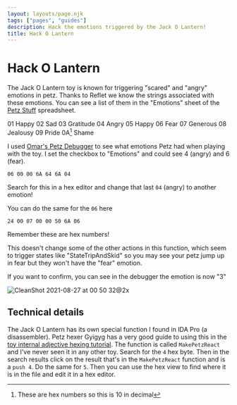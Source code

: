 ```yaml
---
layout: layouts/page.njk
tags: ["pages", "guides"]
description: Hack the emotions triggered by the Jack O Lantern!
title: Hack O Lantern
---
```

# Hack O Lantern

The Jack O Lantern toy is known for triggering "scared" and "angry" emotions in petz. Thanks to Reflet we know the strings associated with these emotions. You can see a list of them in the "Emotions" sheet of the [Petz Stuff](https://docs.google.com/spreadsheets/d/1iAxztX3E9gn8TRoZ3bwG6EBdSIAuu84F8wT8GxZcle4/edit#gid=337215586) spreadsheet. 

01	Happy
02	Sad
03	Gratitude
04	Angry
05	Happy
06	Fear
07	Generous
08	Jealousy
09	Pride
0A[^1]	Shame 

[^1]: These are hex numbers so this is 10 in decimal


I used [Omar's Petz Debugger](http://petz.filthyhippie.net/) to see what emotions Petz had when playing with the toy. I set the checkbox to "Emotions" and could see 4 (angry) and 6 (fear). 

```
06 00 00 6A 64 6A 04
```
Search for this in a hex editor and change that last `04` (angry) to another emotion! 

You can do the same for the `06` here

```
24 00 07 00 00 50 6A 06
```

Remember these are hex numbers! 

This doesn't change some of the other actions in this function, which seem to trigger states like "StateTripAndSkid" so you may see your petz jump up in fear but they won't have the "fear" emotion. 

If you want to confirm, you can see in the debugger the emotion is now "3"

![CleanShot 2021-08-27 at 00 50 32@2x](https://user-images.githubusercontent.com/1251094/131078662-7644b341-6672-4741-87a2-3548b1a9d62b.jpg)


## Technical details

The Jack O Lantern has its own special function I found in IDA Pro (a disassembler). Petz hexer Gyigyg has a very good guide to using this in the [toy internal adjective hexing tutorial](https://gyiyg.neocities.org/itemhextut.html). The function is called `MakePetzReact` and I've never seen it in any other toy. Search for the `4` hex byte. Then in the search results click on the result that's in the `MakePetzReact` function and is a `push 4`. Do the same for `5`. Then you can use the hex view to find where it is in the file and edit it in a hex editor. 
